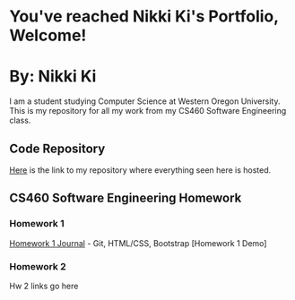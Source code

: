# You've reached Nikki Ki's Portfolio, Welcome!
# By: Nikki Ki

I am a student studying Computer Science at Western Oregon University. This is my repository for all my work from my CS460 Software Engineering class.

## Code Repository

[Here](https://github.com/nki13/CS4602018) is the link to my repository where everything seen here is hosted.

## CS460 Software Engineering Homework

### Homework 1
[Homework 1 Journal](https://nki13.github.io/HW1) - Git, HTML/CSS, Bootstrap
[Homework 1 Demo]

### Homework 2

Hw 2 links go here
